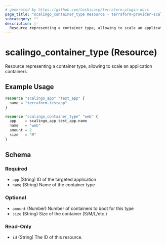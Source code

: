 ```yaml
---
# generated by https://github.com/hashicorp/terraform-plugin-docs
page_title: "scalingo_container_type Resource - terraform-provider-scalingo"
subcategory: ""
description: |-
  Resource representing a container type, allowing to scale an application containers
---
```


# scalingo_container_type (Resource)

Resource representing a container type, allowing to scale an application containers

## Example Usage

```terraform
resource "scalingo_app" "test_app" {
  name = "terraform-testapp"
}

resource "scalingo_container_type" "web" {
  app    = scalingo_app.test_app.name
  name   = "web"
  amount = 2
  size   = "M"
}
```

<!-- schema generated by tfplugindocs -->
## Schema

### Required

- `app` (String) ID of the targeted application
- `name` (String) Name of the container type

### Optional

- `amount` (Number) Number of containers to boot for this type
- `size` (String) Size of the container (S/M/L/etc.)

### Read-Only

- `id` (String) The ID of this resource.
